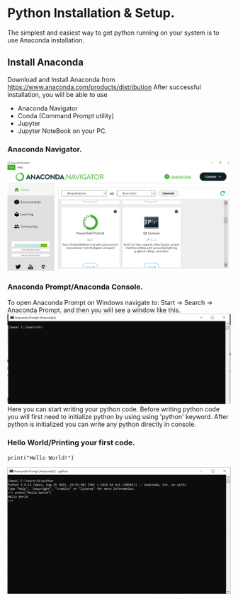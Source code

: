 # Python Installation & Setup.
The simplest and easiest way to get python running on your system is to use Anaconda installation.

## Install Anaconda
Download and Install Anaconda from https://www.anaconda.com/products/distribution 
After successful installation, you will be able to use 

 - Anaconda Navigator
 - Conda (Command Prompt utility)
 - Jupyter
 - Jupyter NoteBook 
on your PC. 

### Anaconda Navigator.

![Ana Conda Navigator](anaconda-navigator.png)

### Anaconda Prompt/Anaconda Console.
To open Anaconda Prompt on Windows navigate to: 
Start -> Search -> Anaconda Prompt. 
and then you will see a window like this. 
![Ana Conda Navigator](anaconda-prompt.png)
Here you can start writing your python code. Before writing python code you will first need to initialize python by using using  'python' keyword. After python is initialized you can write any python directly in console. 


### Hello World/Printing your first code.
 

    print("Hello World!")

![Ana Conda Navigator](hello-world.png)
